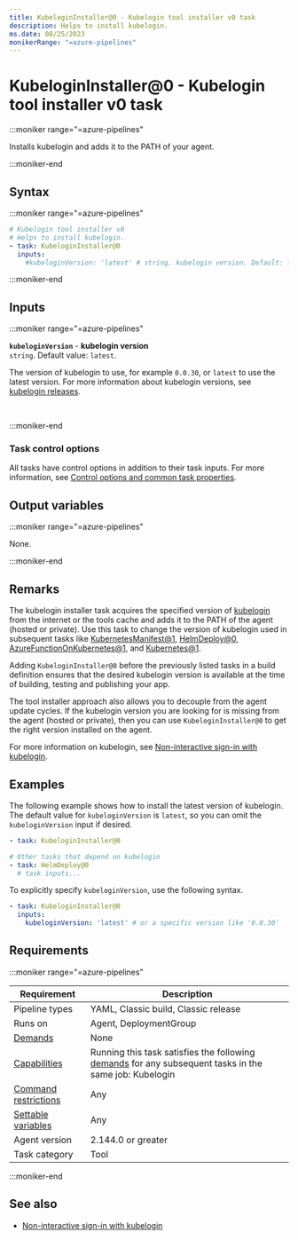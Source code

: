 ```yaml
---
title: KubeloginInstaller@0 - Kubelogin tool installer v0 task
description: Helps to install kubelogin.
ms.date: 08/25/2023
monikerRange: "=azure-pipelines"
---
```


# KubeloginInstaller@0 - Kubelogin tool installer v0 task

<!-- :::description::: -->
:::moniker range="=azure-pipelines"

<!-- :::editable-content name="description"::: -->
Installs kubelogin and adds it to the PATH of your agent.
<!-- :::editable-content-end::: -->

:::moniker-end
<!-- :::description-end::: -->

<!-- :::syntax::: -->
## Syntax

:::moniker range="=azure-pipelines"

```yaml
# Kubelogin tool installer v0
# Helps to install kubelogin.
- task: KubeloginInstaller@0
  inputs:
    #kubeloginVersion: 'latest' # string. kubelogin version. Default: latest.
```

:::moniker-end
<!-- :::syntax-end::: -->

<!-- :::inputs::: -->
## Inputs

<!-- :::item name="kubeloginVersion"::: -->
:::moniker range="=azure-pipelines"

**`kubeloginVersion`** - **kubelogin version**<br>
`string`. Default value: `latest`.<br>
<!-- :::editable-content name="helpMarkDown"::: -->
The version of kubelogin to use, for example `0.0.30`, or `latest` to use the latest version. For more information about kubelogin versions, see [kubelogin releases](https://github.com/Azure/kubelogin/releases).
<!-- :::editable-content-end::: -->
<br>

:::moniker-end
<!-- :::item-end::: -->

### Task control options

All tasks have control options in addition to their task inputs. For more information, see [Control options and common task properties](/azure/devops/pipelines/yaml-schema/steps-task#common-task-properties).
<!-- :::inputs-end::: -->

<!-- :::outputVariables::: -->
## Output variables

:::moniker range="=azure-pipelines"

None.

:::moniker-end
<!-- :::outputVariables-end::: -->

<!-- :::remarks::: -->
<!-- :::editable-content name="remarks"::: -->
## Remarks

The kubelogin installer task acquires the specified version of [kubelogin](https://azure.github.io/kubelogin/index.html) from the internet or the tools cache and adds it to the PATH of the agent (hosted or private). Use this task to change the version of kubelogin used in subsequent tasks like [KubernetesManifest@1](./kubernetes-manifest-v1.md), [HelmDeploy@0](./helm-deploy-v0.md), [AzureFunctionOnKubernetes@1](./azure-function-on-kubernetes-v1.md), and [Kubernetes@1](./kubernetes-v1.md).

Adding `KubeloginInstaller@0` before the previously listed tasks in a build definition ensures that the desired kubelogin version is available at the time of building, testing and publishing your app.

The tool installer approach also allows you to decouple from the agent update cycles. If the kubelogin version you are looking for is missing from the agent (hosted or private), then you can use `KubeloginInstaller@0` to get the right version installed on the agent.

For more information on kubelogin, see [Non-interactive sign-in with kubelogin](/azure/aks/managed-azure-ad#non-interactive-sign-in-with-kubelogin).
<!-- :::editable-content-end::: -->
<!-- :::remarks-end::: -->

<!-- :::examples::: -->
<!-- :::editable-content name="examples"::: -->
## Examples

The following example shows how to install the latest version of kubelogin. The default value for `kubeloginVersion` is `latest`, so you can omit the `kubeloginVersion` input if desired.

```yml
- task: KubeloginInstaller@0

# Other tasks that depend on kubelogin
- task: HelmDeploy@0
  # task inputs...
```

To explicitly specify `kubeloginVersion`, use the following syntax.

```yml
- task: KubeloginInstaller@0
  inputs:
    kubeloginVersion: 'latest' # or a specific version like '0.0.30'
```
<!-- :::editable-content-end::: -->
<!-- :::examples-end::: -->

<!-- :::properties::: -->
## Requirements

:::moniker range="=azure-pipelines"

| Requirement | Description |
|-------------|-------------|
| Pipeline types | YAML, Classic build, Classic release |
| Runs on | Agent, DeploymentGroup |
| [Demands](/azure/devops/pipelines/process/demands) | None |
| [Capabilities](/azure/devops/pipelines/agents/agents#capabilities) | Running this task satisfies the following [demands](/azure/devops/pipelines/process/demands) for any subsequent tasks in the same job: Kubelogin |
| [Command restrictions](/azure/devops/pipelines/security/templates#agent-logging-command-restrictions) | Any |
| [Settable variables](/azure/devops/pipelines/security/templates#agent-logging-command-restrictions) | Any |
| Agent version |  2.144.0 or greater |
| Task category | Tool |

:::moniker-end
<!-- :::properties-end::: -->

<!-- :::see-also::: -->
<!-- :::editable-content name="seeAlso"::: -->
## See also

- [Non-interactive sign-in with kubelogin](/azure/aks/managed-azure-ad#non-interactive-sign-in-with-kubelogin)
<!-- :::editable-content-end::: -->
<!-- :::see-also-end::: -->